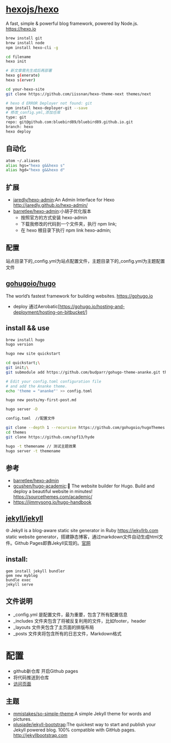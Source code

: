 # [hexojs/hexo](https://github.com/hexojs/hexo)

A fast, simple & powerful blog framework, powered by Node.js. https://hexo.io

```sh
brew install git
brew install node
npm install hexo-cli -g

cd filename
hexo init

# 新文章需先生成后再部署
hexo g(enerate)
hexo s(erver)

cd your-hexo-site
git clone https://github.com/iissnan/hexo-theme-next themes/next

# hexo d ERROR Deployer not found: git
npm install hexo-deployer-git --save
# 修改_config.yml,添加仓库
type: git
repo: git@github.com:bluebird89/bluebird89.github.io.git
branch: hexo
hexo deploy
```

## 自动化

```sh
atom ~/.aliases
alias hgs="hexo g&&hexo s"
alias hgd="hexo g&&hexo d"
```

## 扩展

* [jaredly/hexo-admin](https://github.com/jaredly/hexo-admin):An Admin Interface for Hexo http://jaredly.github.io/hexo-admin/
* [barretlee/hexo-admin](https://github.com/barretlee/hexo-admin):小胡子优化版本
    - 按照官方的方式安装 hexo-admin
    - 下载我修改的代码到一个文件夹，执行 npm link;
    - 在 hexo 根目录下执行 npm link hexo-admin;

## 配置

站点目录下的_config.yml为站点配置文件，主题目录下的_config.yml为主题配置文件

## [gohugoio/hugo](https://github.com/gohugoio/hugo)

The world’s fastest framework for building websites. https://gohugo.io

*  deploy 通过Aerobatic[<https://gohugo.io/hosting-and-deployment/hosting-on-bitbucket/>]

## install && use

```sh
brew install hugo
hugo version

hugo new site quickstart

cd quickstart;\
git init;\
git submodule add https://github.com/budparr/gohugo-theme-ananke.git themes/ananke;\

# Edit your config.toml configuration file
# and add the Ananke theme.
echo 'theme = "ananke"' >> config.toml

hugo new posts/my-first-post.md

hugo server -D

config.toml  //配置文件

git clone --depth 1 --recursive https://github.com/gohugoio/hugoThemes.git themes // 获取所有主题，避免这样操作，没意义
cd themes
git clone https://github.com/spf13/hyde

hugo -t themename // 测试主题效果
hugo server -t themename
```

## 参考

* [barretlee/hexo-admin](https://github.com/barretlee/hexo-admin)
* [gcushen/hugo-academic](https://github.com/gcushen/hugo-academic):📝 The website builder for Hugo. Build and deploy a beautiful website in minutes! https://sourcethemes.com/academic/
* https://jimmysong.io/hugo-handbook

## [jekyll/jekyll](https://github.com/jekyll/jekyll)

🌐 Jekyll is a blog-aware static site generator in Ruby https://jekyllrb.com static website generator，搭建静态博客，通过markdown文件自动生成html文件。Github Pages即靠Jekyll实现的。[官网](https://jekyllrb.com)

## install:

```
gem install jekyll bundler
gem new myblog
bundle exec
jekyll serve
```

## 文件说明

- _config.yml 是配置文件，最为重要，包含了所有配置信息
- _includes 文件夹包含了将被反复利用的文件，比如footer，header
- _layouts 文件夹包含了主页面的排版布局
- _posts 文件夹将包含所有的日志文件，Markdown格式

# 配置

- github新仓库 开启Github pages
- 将代码推送到仓库
- [访问页面](https://bluebird89.github.io/)

## 主题

* [mmistakes/so-simple-theme](https://github.com/mmistakes/so-simple-theme):A simple Jekyll theme for words and pictures.
* [plusjade/jekyll-bootstrap](https://github.com/plusjade/jekyll-bootstrap):The quickest way to start and publish your Jekyll powered blog. 100% compatible with GitHub pages. http://jekyllbootstrap.com
